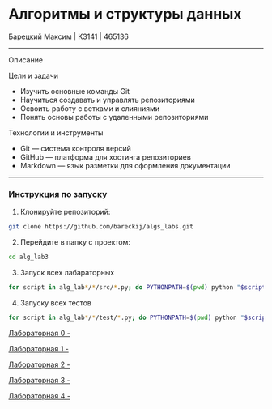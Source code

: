 # Алгоритмы и структуры данных 

Барецкий Максим | K3141 | 465136

----

Описание

Цели и задачи
-   Изучить основные команды Git
-   Научиться создавать и управлять репозиториями
-   Освоить работу с ветками и слияниями
-   Понять основы работы с удаленными репозиториями

Технологии и инструменты
-   Git — система контроля версий
-   GitHub — платформа для хостинга репозиториев
-   Markdown — язык разметки для оформления документации

----

### Инструкция по запуску

1. Клонируйте репозиторий:
```bash
git clone https://github.com/bareckij/algs_labs.git
```

2. Перейдите в папку с проектом:
```bash
cd alg_lab3
```

3. Запуск всех лабараторных
```bash
for script in alg_lab*/*/src/*.py; do PYTHONPATH=$(pwd) python "$script"; done
```

4. Запуску всех тестов
```bash
for script in alg_lab*/*/test/*.py; do PYTHONPATH=$(pwd) python "$script"; done
```


[Лабораторная 0 - ](https://github.com/bareckij/algs_labs/tree/main/alg_lab0)

[Лабораторная 1 - ](https://github.com/bareckij/algs_labs/tree/main/alg_lab1)

[Лабораторная 2 - ](https://github.com/bareckij/algs_labs/tree/main/alg_lab2)

[Лабораторная 3 - ](https://github.com/bareckij/algs_labs/tree/main/alg_lab3)

[Лабораторная 4 - ](https://github.com/bareckij/algs_labs/tree/main/alg_lab4)
